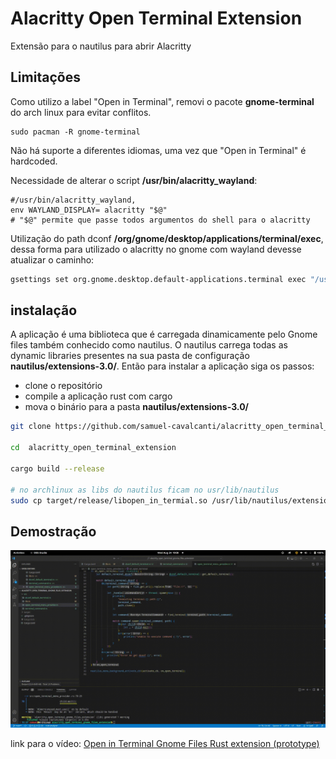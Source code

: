 # Alacritty Open Terminal Extension

Extensão para o nautilus para abrir Alacritty

## Limitações

Como utilizo a label "Open in Terminal", removi o pacote **gnome-terminal** do arch linux para evitar conflitos.

```shell
sudo pacman -R gnome-terminal
```

Não há suporte a diferentes idiomas, uma vez que "Open in Terminal" é hardcoded.

Necessidade de alterar o script **/usr/bin/alacritty_wayland**:

```shell
#/usr/bin/alacritty_wayland, 
env WAYLAND_DISPLAY= alacritty "$@"
# "$@" permite que passe todos argumentos do shell para o alacritty
```

Utilização do path dconf **/org/gnome/desktop/applications/terminal/exec**,
dessa forma para utilizado o alacritty no gnome com wayland devesse atualizar
o caminho:

```bash
gsettings set org.gnome.desktop.default-applications.terminal exec "/usr/bin/alacritty_wayland"
```

## instalação

A aplicação é uma biblioteca que é carregada dinamicamente pelo Gnome files
também conhecido como nautilus. O nautilus carrega todas as dynamic libraries
presentes na sua pasta de configuração **nautilus/extensions-3.0/**.
Então para instalar a aplicação siga os passos:

- clone o repositório
- compile a aplicação rust com cargo
- mova o binário para a pasta **nautilus/extensions-3.0/**
  
```bash
git clone https://github.com/samuel-cavalcanti/alacritty_open_terminal_extension

cd  alacritty_open_terminal_extension

cargo build --release

# no archlinux as libs do nautilus ficam no usr/lib/nautilus
sudo cp target/release/libopen_in_termial.so /usr/lib/nautilus/extensions-3.0/  
```

## Demostração

![GIF](assets/output.gif)

link para o vídeo: [Open in Terminal Gnome Files Rust extension (prototype)](https://youtu.be/AmCSgCvZnP0)

